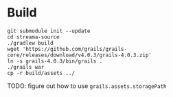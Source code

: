 # Build

```
git submodule init --update
cd streama-source
./gradlew build
wget 'https://github.com/grails/grails-core/releases/download/v4.0.3/grails-4.0.3.zip'
ln -s grails-4.0.3/bin/grails .
./grails war
cp -r build/assets ../
```

TODO: figure out how to use `grails.assets.storagePath`
